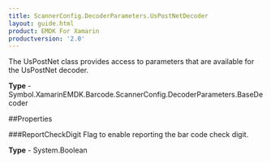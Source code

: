 ```yaml
---
title: ScannerConfig.DecoderParameters.UsPostNetDecoder
layout: guide.html
product: EMDK For Xamarin
productversion: '2.0'
---
```

The UsPostNet class provides access to parameters that are available for the UsPostNet decoder.

**Type** - Symbol.XamarinEMDK.Barcode.ScannerConfig.DecoderParameters.BaseDecoder

##Properties

###ReportCheckDigit
Flag to enable reporting the bar code check digit.

**Type** - System.Boolean











